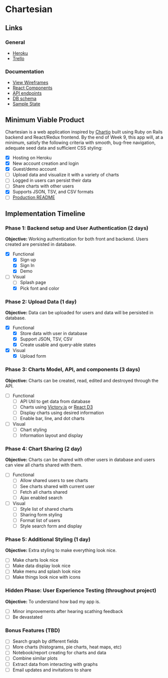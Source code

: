 # Chartesian

## Links

### General
* [Heroku][heroku]
* [Trello][trello]

[heroku]: http://chartesian.herokuapp.com/
[trello]: https://trello.com/b/y7o7tgvF/chartesian

### Documentation
* [View Wireframes][wireframes]
* [React Components][components]
* [API endpoints][api-endpoints]
* [DB schema][schema]
* [Sample State][sample-state]

[wireframes]: wireframes
[components]: component-hierarchy.md
[sample-state]: sample-state.md
[api-endpoints]: api-endpoints.md
[schema]: schema.md

## Minimum Viable Product

Chartesian is a web application inspired by [Chartio](https://www.chartio.com) built using Ruby on Rails backend and React/Redux frontend.  By the end of Week 9, this app will, at a minimum, satisfy the following criteria with smooth, bug-free navigation, adequate seed data and
sufficient CSS styling:

- [x] Hosting on Heroku
- [x] New account creation and login
- [x] Guest/demo account
- [ ] Upload data and visualize it with a variety of charts
- [ ] Logged in users can persist their data
- [ ] Share charts with other users
- [x] Supports JSON, TSV, and CSV formats
- [ ] [Production README](docs/production_readme.md)

## Implementation Timeline

### Phase 1: Backend setup and User Authentication (2 days)

**Objective:** Working authentication for both front and backend. Users created are persisted in database.

- [x] Functional
  - [x] Sign up
  - [x] Sign In
  - [x] Demo
- [ ] Visual
  - [ ] Splash page
  - [x] Pick font and color

### Phase 2: Upload Data (1 day)

**Objective:** Data can be uploaded for users and data will be persisted in database.

- [x] Functional
  - [x] Store data with user in database
  - [x] Support JSON, TSV, CSV
  - [x] Create usable and query-able states
- [x] Visual
  - [x] Upload form

### Phase 3: Charts Model, API, and components (3 days)

**Objective:** Charts can be created, read, edited and destroyed through the API.

- [ ] Functional
  - [ ] API Util to get data from database
  - [ ] Charts using [Victory.js](http://formidable.com/open-source/victory/) or [React D3](http://www.reactd3.org/)
  - [ ] Display charts using desired information
  - [ ] Enable bar, line, and dot charts
- [ ] Visual
  - [ ] Chart styling
  - [ ] Information layout and display

### Phase 4: Chart Sharing (2 day)

**Objective:** Charts can be shared with other users in database and users can view all charts shared with them.

- [ ] Functional
  - [ ] Allow shared users to see charts
  - [ ] See charts shared with current user
  - [ ] Fetch all charts shared
  - [ ] Ajax enabled search
- [ ] Visual
  - [ ] Style list of shared charts
  - [ ] Sharing form styling
  - [ ] Format list of users
  - [ ] Style search form and display

### Phase 5: Additional Styling (1 day)

**Objective:** Extra styling to make everything look nice.

- [ ] Make charts look nice
- [ ] Make data display look nice
- [ ] Make menu and splash look nice
- [ ] Make things look nice with icons

### Hidden Phase: User Experience Testing (throughout project)

**Objective:** To understand how bad my app is.

- [ ] Minor improvements after hearing scathing feedback
- [ ] Be devastated

### Bonus Features (TBD)
- [ ] Search graph by different fields
- [ ] More charts (histograms, pie charts, heat maps, etc)
- [ ] Notebook/report creating for charts and data
- [ ] Combine similar plots
- [ ] Extract data from interacting with graphs
- [ ] Email updates and invitations to share
